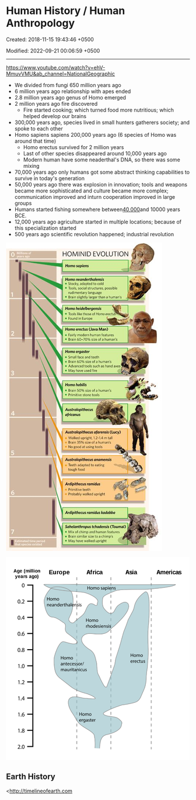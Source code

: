 # Human History / Human Anthropology

Created: 2018-11-15 19:43:46 +0500

Modified: 2022-09-21 00:06:59 +0500

---

<https://www.youtube.com/watch?v=ehV-MmuvVMU&ab_channel=NationalGeographic>


-   We divided from fungi 650 million years ago
-   6 million years ago relationship with apes ended
-   2.8 million years ago genus of Homo emerged
-   2 million years ago fire discovered
    -   Fire started cooking; which turned food more nutritious; which helped develop our brains
-   300,000 years ago, species lived in small hunters gatherers society; and spoke to each other
-   Homo sapiens sapiens 200,000 years ago (6 species of Homo was around that time)
    -   Homo erectus survived for 2 million years
    -   Last of other species disappeared around 10,000 years ago
    -   Modern human have some neaderthal's DNA, so there was some mixing
-   70,000 years ago only humans got some abstract thinking capabilities to survive in today's generation
-   50,000 years ago there was explosion in innovation; tools and weapons became more sophisticated and culture became more complex; communication improved and inturn cooperation improved in large groups
-   Humans started fishing somewhere between[40,000](https://bn9wksbn.r.us-east-1.awstrack.me/L0/https:%2F%2Fwww.alimentarium.org%2Fen%2Fknowledge%2Fhistory-fishing/1/010001816547a836-a6b3f3e8-4853-461c-ace6-ca9f2ad8ddf1-000000/3rZTTMmSVYfh1xf6V8Y1ZcL1Bis=274)and 10000 years BCE.
-   12,000 years ago agriculture started in multiple locations; because of this specialization started
-   500 years ago scientific revolution happened; industrial revolution

![image](media/Human-History---Human-Anthropology-image1.jpg)

![image](media/Human-History---Human-Anthropology-image2.png)

## Earth History

<http://timelineofearth.com
